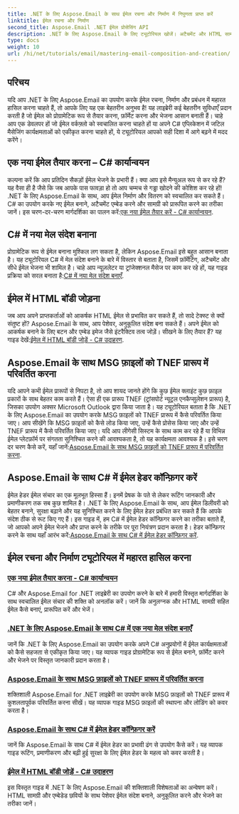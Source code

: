 ```yaml
---
title: .NET के लिए Aspose.Email के साथ ईमेल रचना और निर्माण में निपुणता प्राप्त करें
linktitle: ईमेल रचना और निर्माण
second_title: Aspose.Email .NET ईमेल प्रोसेसिंग API
description: .NET के लिए Aspose.Email के लिए ट्यूटोरियल खोजें। अटैचमेंट और HTML सामग्री जैसी उन्नत सुविधाओं सहित, प्रोग्रामेटिक रूप से ईमेल बनाना, प्रारूपित करना और भेजना सीखें।
type: docs
weight: 10
url: /hi/net/tutorials/email/mastering-email-composition-and-creation/
---
```

## परिचय

यदि आप .NET के लिए Aspose.Email का उपयोग करके ईमेल रचना, निर्माण और प्रबंधन में महारत हासिल करना चाहते हैं, तो आपके लिए यह एक बेहतरीन अनुभव है! यह लाइब्रेरी कई बेहतरीन सुविधाएँ प्रदान करती है जो ईमेल को प्रोग्रामेटिक रूप से तैयार करना, फ़ॉर्मेट करना और भेजना आसान बनाती हैं। चाहे आप एक डेवलपर हों जो ईमेल वर्कफ़्लो को स्वचालित करना चाहते हों या अपने C# एप्लिकेशन में जटिल मैसेजिंग कार्यक्षमताओं को एकीकृत करना चाहते हों, ये ट्यूटोरियल आपको सही दिशा में आगे बढ़ने में मदद करेंगे।

## एक नया ईमेल तैयार करना – C# कार्यान्वयन  

कल्पना करें कि आप प्रतिदिन सैकड़ों ईमेल भेजने के प्रभारी हैं। क्या आप इसे मैन्युअल रूप से कर रहे हैं? यह वैसा ही है जैसे कि जब आपके पास फावड़ा हो तो आप चम्मच से गड्ढा खोदने की कोशिश कर रहे हों! .NET के लिए Aspose.Email के साथ, आप ईमेल निर्माण और वितरण को स्वचालित कर सकते हैं। C# का उपयोग करके नए ईमेल बनाने, अटैचमेंट एम्बेड करने और सामग्री को प्रारूपित करने का तरीका जानें। इस चरण-दर-चरण मार्गदर्शिका का पालन करें:[एक नया ईमेल तैयार करें - C# कार्यान्वयन](./craft-a-fresh-email-csharp-implementation/).


## C# में नया मेल संदेश बनाना  

 प्रोग्रामेटिक रूप से ईमेल बनाना मुश्किल लग सकता है, लेकिन Aspose.Email इसे बहुत आसान बनाता है। यह ट्यूटोरियल C# में मेल संदेश बनाने के बारे में विस्तार से बताता है, जिसमें फ़ॉर्मेटिंग, अटैचमेंट और सीधे ईमेल भेजना भी शामिल है। चाहे आप न्यूज़लेटर या ट्रांजेक्शनल मैसेज पर काम कर रहे हों, यह गाइड प्रक्रिया को सरल बनाता है:[C# में नया मेल संदेश बनाएँ](./construct-a-new-mail-message-in-csharp/).

## ईमेल में HTML बॉडी जोड़ना  

जब आप अपने प्राप्तकर्ताओं को आकर्षक HTML ईमेल से प्रभावित कर सकते हैं, तो सादे टेक्स्ट से क्यों संतुष्ट हों? Aspose.Email के साथ, आप पेशेवर, अनुकूलित संदेश बना सकते हैं। अपने ईमेल को आकर्षक बनाने के लिए बटन और एम्बेड इमेज जैसे इंटरैक्टिव तत्व जोड़ें। सीखने के लिए तैयार हैं? यह गाइड देखें:[ईमेल में HTML बॉडी जोड़ें - C# उदाहरण](./add-html-body-to-emails-csharp-example/).

## Aspose.Email के साथ MSG फ़ाइलों को TNEF प्रारूप में परिवर्तित करना  

 यदि आपने कभी ईमेल प्रारूपों से निपटा है, तो आप शायद जानते होंगे कि कुछ ईमेल क्लाइंट कुछ फ़ाइल प्रकारों के साथ बेहतर काम करते हैं। ऐसा ही एक प्रारूप TNEF (ट्रांसपोर्ट न्यूट्रल एनकैप्सुलेशन प्रारूप) है, जिसका उपयोग अक्सर Microsoft Outlook द्वारा किया जाता है। यह ट्यूटोरियल बताता है कि .NET के लिए Aspose.Email का उपयोग करके MSG फ़ाइलों को TNEF प्रारूप में कैसे परिवर्तित किया जाए। आप सीखेंगे कि MSG फ़ाइलों को कैसे लोड किया जाए, उन्हें कैसे प्रोसेस किया जाए और उन्हें TNEF प्रारूप में कैसे परिवर्तित किया जाए। यदि आप लीगेसी सिस्टम के साथ काम कर रहे हैं या विभिन्न ईमेल प्लेटफ़ॉर्म पर संगतता सुनिश्चित करने की आवश्यकता है, तो यह कार्यक्षमता आवश्यक है। इसे चरण दर चरण कैसे करें, यहाँ जानें:[Aspose.Email के साथ MSG फ़ाइलों को TNEF प्रारूप में परिवर्तित करना](./converting-msg-files-to-tnef-format/).

## Aspose.Email के साथ C# में ईमेल हेडर कॉन्फ़िगर करें  

 ईमेल हेडर ईमेल संचार का एक मूलभूत हिस्सा हैं। इनमें प्रेषक के पते से लेकर रूटिंग जानकारी और प्रमाणीकरण तक सब कुछ शामिल है। .NET के लिए Aspose.Email के साथ, आप ईमेल डिलीवरी को बेहतर बनाने, सुरक्षा बढ़ाने और यह सुनिश्चित करने के लिए ईमेल हेडर प्रबंधित कर सकते हैं कि आपके संदेश ठीक से रूट किए गए हैं। इस गाइड में, हम C# में ईमेल हेडर कॉन्फ़िगर करने का तरीका बताते हैं, जो आपको अपने ईमेल भेजने और प्राप्त करने के तरीके पर पूरा नियंत्रण प्रदान करता है। हेडर कॉन्फ़िगर करने के साथ यहाँ आरंभ करें:[Aspose.Email के साथ C# में ईमेल हेडर कॉन्फ़िगर करें](./configure-email-headers-in-csharp/).

## ईमेल रचना और निर्माण ट्यूटोरियल में महारत हासिल करना
### [एक नया ईमेल तैयार करना - C# कार्यान्वयन](./craft-a-fresh-email-csharp-implementation/)
C# और Aspose.Email for .NET लाइब्रेरी का उपयोग करने के बारे में हमारी विस्तृत मार्गदर्शिका के साथ स्वचालित ईमेल संचार की शक्ति को अनलॉक करें। जानें कि अनुलग्नक और HTML सामग्री सहित ईमेल कैसे बनाएं, प्रारूपित करें और भेजें।
### [.NET के लिए Aspose.Email के साथ C# में एक नया मेल संदेश बनाएँ](./construct-a-new-mail-message-in-csharp/)
जानें कि .NET के लिए Aspose.Email का उपयोग करके अपने C# अनुप्रयोगों में ईमेल कार्यक्षमताओं को कैसे सहजता से एकीकृत किया जाए। यह व्यापक गाइड प्रोग्रामेटिक रूप से ईमेल बनाने, फ़ॉर्मेट करने और भेजने पर विस्तृत जानकारी प्रदान करता है।
### [Aspose.Email के साथ MSG फ़ाइलों को TNEF प्रारूप में परिवर्तित करना](./converting-msg-files-to-tnef-format/)
शक्तिशाली Aspose.Email for .NET लाइब्रेरी का उपयोग करके MSG फ़ाइलों को TNEF प्रारूप में कुशलतापूर्वक परिवर्तित करना सीखें। यह व्यापक गाइड MSG फ़ाइलों की स्थापना और लोडिंग को कवर करता है। 
### [Aspose.Email के साथ C# में ईमेल हेडर कॉन्फ़िगर करें](./configure-email-headers-in-csharp/)
जानें कि Aspose.Email के साथ C# में ईमेल हेडर का प्रभावी ढंग से उपयोग कैसे करें। यह व्यापक गाइड रूटिंग, प्रमाणीकरण और बढ़ी हुई सुरक्षा के लिए ईमेल हेडर के महत्व को कवर करती है।
### [ईमेल में HTML बॉडी जोड़ें - C# उदाहरण](./add-html-body-to-emails-csharp-example/)
इस विस्तृत गाइड में .NET के लिए Aspose.Email की शक्तिशाली विशेषताओं का अन्वेषण करें। HTML सामग्री और एम्बेडेड छवियों के साथ पेशेवर ईमेल संदेश बनाने, अनुकूलित करने और भेजने का तरीका जानें।